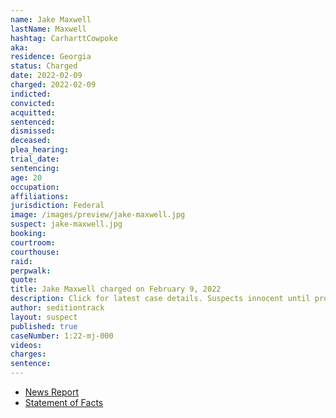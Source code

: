 ```yaml
---
name: Jake Maxwell
lastName: Maxwell
hashtag: CarharttCowpoke
aka:
residence: Georgia
status: Charged
date: 2022-02-09
charged: 2022-02-09
indicted:
convicted:
acquitted:
sentenced:
dismissed:
deceased:
plea_hearing:
trial_date:
sentencing:
age: 20
occupation:
affiliations:
jurisdiction: Federal
image: /images/preview/jake-maxwell.jpg
suspect: jake-maxwell.jpg
booking:
courtroom:
courthouse:
raid:
perpwalk:
quote:
title: Jake Maxwell charged on February 9, 2022
description: Click for latest case details. Suspects innocent until proven guilty.
author: seditiontrack
layout: suspect
published: true
caseNumber: 1:22-mj-000
videos:
charges:
sentence:
---
```

- [News Report](https://www.wgauradio.com/news/athens-man-is-latest-to-be-arrested-january-6-capitol-riot/DA44XZG34FA23CGVVGMPPP6CSI/)
- [Statement of Facts](https://www.justice.gov/usao-dc/case-multi-defendant/file/1473291/download)
